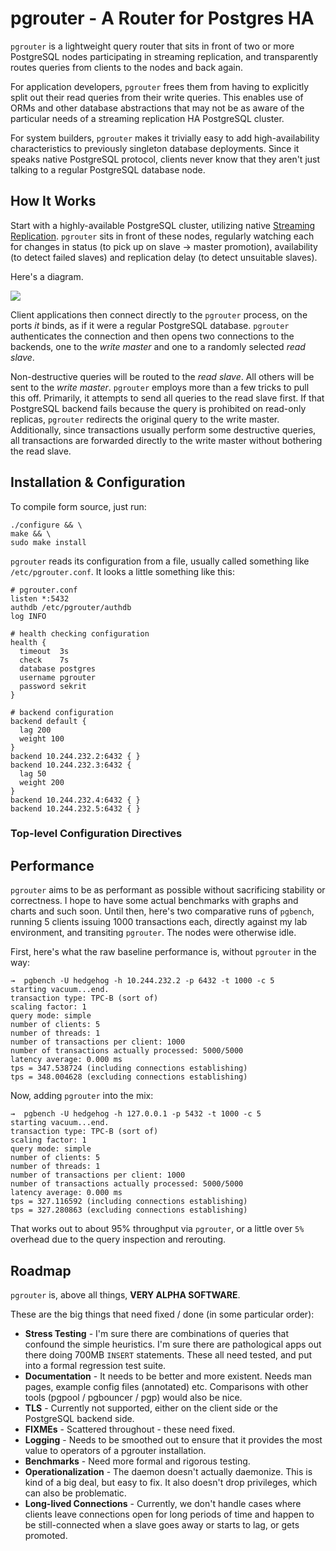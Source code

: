 pgrouter - A Router for Postgres HA
===================================

`pgrouter` is a lightweight query router that sits in front of two
or more PostgreSQL nodes participating in streaming replication,
and transparently routes queries from clients to the nodes and
back again.

For application developers, `pgrouter` frees them from having to
explicitly split out their read queries from their write queries.
This enables use of ORMs and other database abstractions that may
not be as aware of the particular needs of a streaming replication
HA PostgreSQL cluster.

For system builders, `pgrouter` makes it trivially easy to add
high-availability characteristics to previously singleton database
deployments.  Since it speaks native PostgreSQL protocol, clients
never know that they aren't just talking to a regular PostgreSQL
database node.

How It Works
------------

Start with a highly-available PostgreSQL cluster, utilizing native
[Streaming Replication][pg-sr].  `pgrouter` sits in front of these
nodes, regularly watching each for changes in status (to pick up
on slave → master promotion), availability (to detect failed
slaves) and replication delay (to detect unsuitable slaves).

Here's a diagram.

<img src="https://raw.githubusercontent.com/jhunt/pgrouter/master/docs/web/arch.png">

Client applications then connect directly to the `pgrouter`
process, on the ports _it_ binds, as if it were a regular
PostgreSQL database.  `pgrouter` authenticates the connection and
then opens two connections to the backends, one to the _write
master_ and one to a randomly selected _read slave_.

Non-destructive queries will be routed to the _read slave_.  All
others will be sent to the _write master_.  `pgrouter` employs
more than a few tricks to pull this off.  Primarily, it attempts
to send all queries to the read slave first.  If that PostgreSQL
backend fails because the query is prohibited on read-only
replicas, `pgrouter` redirects the original query to the write
master.  Additionally, since transactions usually perform some
destructive queries, all transactions are forwarded directly to
the write master without bothering the read slave.

Installation & Configuration
----------------------------

To compile form source, just run:

    ./configure && \
    make && \
    sudo make install

`pgrouter` reads its configuration from a file, usually called
something like `/etc/pgrouter.conf`.  It looks a little something
like this:

    # pgrouter.conf
    listen *:5432
    authdb /etc/pgrouter/authdb
    log INFO

    # health checking configuration
    health {
      timeout  3s
      check    7s
      database postgres
      username pgrouter
      password sekrit
    }

    # backend configuration
    backend default {
      lag 200
      weight 100
    }
    backend 10.244.232.2:6432 { }
    backend 10.244.232.3:6432 {
      lag 50
      weight 200
    }
    backend 10.244.232.4:6432 { }
    backend 10.244.232.5:6432 { }

### Top-level Configuration Directives


Performance
-----------

`pgrouter` aims to be as performant as possible without
sacrificing stability or correctness.  I hope to have some actual
benchmarks with graphs and charts and such soon.  Until then,
here's two comparative runs of `pgbench`, running 5 clients
issuing 1000 transactions each, directly against my lab
environment, and transiting `pgrouter`.  The nodes were otherwise
idle.

First, here's what the raw baseline performance is, without
`pgrouter` in the way:

    →  pgbench -U hedgehog -h 10.244.232.2 -p 6432 -t 1000 -c 5
    starting vacuum...end.
    transaction type: TPC-B (sort of)
    scaling factor: 1
    query mode: simple
    number of clients: 5
    number of threads: 1
    number of transactions per client: 1000
    number of transactions actually processed: 5000/5000
    latency average: 0.000 ms
    tps = 347.538724 (including connections establishing)
    tps = 348.004628 (excluding connections establishing)

Now, adding `pgrouter` into the mix:

    →  pgbench -U hedgehog -h 127.0.0.1 -p 5432 -t 1000 -c 5
    starting vacuum...end.
    transaction type: TPC-B (sort of)
    scaling factor: 1
    query mode: simple
    number of clients: 5
    number of threads: 1
    number of transactions per client: 1000
    number of transactions actually processed: 5000/5000
    latency average: 0.000 ms
    tps = 327.116592 (including connections establishing)
    tps = 327.280863 (excluding connections establishing)

That works out to about 95% throughput via `pgrouter`, or a little
over `5%` overhead due to the query inspection and rerouting.

Roadmap
-------

`pgrouter` is, above all things, **VERY ALPHA SOFTWARE**.

These are the big things that need fixed / done (in some
particular order):

- **Stress Testing** - I'm sure there are combinations of queries
  that confound the simple heuristics.  I'm sure there are
  pathological apps out there doing 700MB `INSERT` statements.
  These all need tested, and put into a formal regression test
  suite.
- **Documentation** - It needs to be better and more existent.
  Needs man pages, example config files (annotated) etc.
  Comparisons with other tools (pgpool / pgbouncer / pgp) would
  also be nice.
- **TLS** - Currently not supported, either on the client side or
  the PostgreSQL backend side.
- **FIXMEs** - Scattered throughout - these need fixed.
- **Logging** - Needs to be smoothed out to ensure that it
  provides the most value to operators of a pgrouter installation.
- **Benchmarks** - Need more formal and rigorous testing.
- **Operationalization** - The daemon doesn't actually daemonize.
  This is kind of a big deal, but easy to fix.  It also doesn't
  drop privileges, which can also be problematic.
- **Long-lived Connections** - Currently, we don't handle cases
  where clients leave connections open for long periods of time
  and happen to be still-connected when a slave goes away or
  starts to lag, or gets promoted.


[pg-sr]: https://wiki.postgresql.org/wiki/Streaming_Replication
